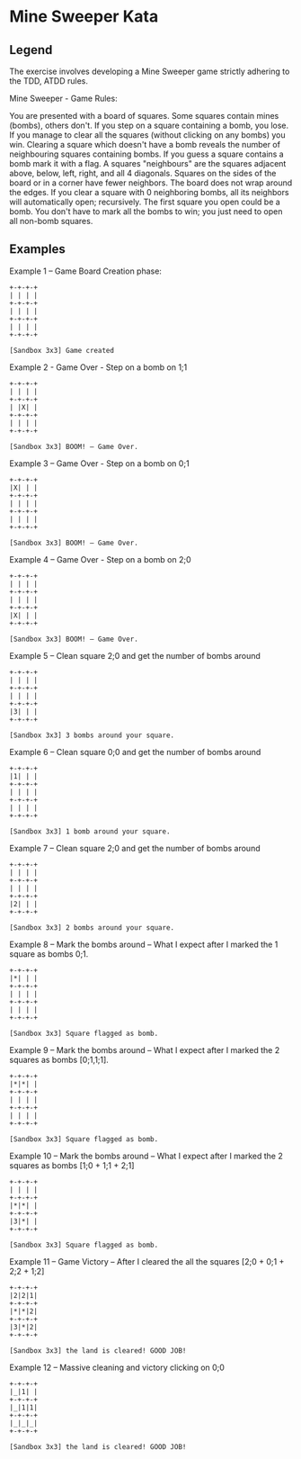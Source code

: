 # Mine Sweeper Kata

## Legend

The exercise involves developing a Mine Sweeper game strictly adhering to the TDD, ATDD rules.

Mine Sweeper - Game Rules:

You are presented with a board of squares. Some squares contain mines (bombs), others don't. If you step on a square containing a bomb, you lose. If you manage to clear all the squares (without clicking on any bombs) you win.
Clearing a square which doesn't have a bomb reveals the number of neighbouring squares containing bombs. If you guess a square contains a bomb mark it with a flag.
A squares "neighbours" are the squares adjacent above, below, left, right, and all 4 diagonals. Squares on the sides of the board or in a corner have fewer neighbors. The board does not wrap around the edges. If you clear a square with 0 neighboring bombs, all its neighbors will automatically open; recursively.
The first square you open could be a bomb.
You don't have to mark all the bombs to win; you just need to open all non-bomb squares.

## Examples

Example 1 – Game Board Creation phase:

```
+-+-+-+
| | | |
+-+-+-+
| | | |
+-+-+-+
| | | |
+-+-+-+

[Sandbox 3x3] Game created
```

Example 2 - Game Over - Step on a bomb on 1;1

```
+-+-+-+
| | | |
+-+-+-+
| |X| |
+-+-+-+
| | | |
+-+-+-+

[Sandbox 3x3] BOOM! – Game Over.
```

Example 3 – Game Over - Step on a bomb on 0;1

```
+-+-+-+
|X| | |
+-+-+-+
| | | |
+-+-+-+
| | | |
+-+-+-+

[Sandbox 3x3] BOOM! – Game Over.
```

Example 4 – Game Over - Step on a bomb on 2;0

```
+-+-+-+
| | | |
+-+-+-+
| | | |
+-+-+-+
|X| | |
+-+-+-+

[Sandbox 3x3] BOOM! – Game Over.
```

Example 5 – Clean square 2;0 and get the number of bombs around

```
+-+-+-+
| | | |
+-+-+-+
| | | |
+-+-+-+
|3| | |
+-+-+-+

[Sandbox 3x3] 3 bombs around your square.
```

Example 6 – Clean square 0;0 and get the number of bombs around

```
+-+-+-+
|1| | |
+-+-+-+
| | | |
+-+-+-+
| | | |
+-+-+-+

[Sandbox 3x3] 1 bomb around your square.
```

Example 7 – Clean square 2;0 and get the number of bombs around

```
+-+-+-+
| | | |
+-+-+-+
| | | |
+-+-+-+
|2| | |
+-+-+-+

[Sandbox 3x3] 2 bombs around your square.
```

Example 8 – Mark the bombs around – What I expect after I marked the 1 square as bombs 0;1.

```
+-+-+-+
|*| | |
+-+-+-+
| | | |
+-+-+-+
| | | |
+-+-+-+

[Sandbox 3x3] Square flagged as bomb.
```

Example 9 – Mark the bombs around – What I expect after I marked the 2 squares as bombs [0;1,1;1].

```
+-+-+-+
|*|*| |
+-+-+-+
| | | |
+-+-+-+
| | | |
+-+-+-+

[Sandbox 3x3] Square flagged as bomb.
```

Example 10 – Mark the bombs around – What I expect after I marked the 2 squares as bombs [1;0 + 1;1 + 2;1]

```
+-+-+-+
| | | |
+-+-+-+
|*|*| |
+-+-+-+
|3|*| |
+-+-+-+

[Sandbox 3x3] Square flagged as bomb.
```

Example 11 – Game Victory – After I cleared the all the squares [2;0 + 0;1 + 2;2 + 1;2]

```
+-+-+-+
|2|2|1|
+-+-+-+
|*|*|2|
+-+-+-+
|3|*|2|
+-+-+-+

[Sandbox 3x3] the land is cleared! GOOD JOB!
```

Example 12 – Massive cleaning and victory clicking on 0;0

```
+-+-+-+
|_|1| |
+-+-+-+
|_|1|1|
+-+-+-+
|_|_|_|
+-+-+-+

[Sandbox 3x3] the land is cleared! GOOD JOB!
```
